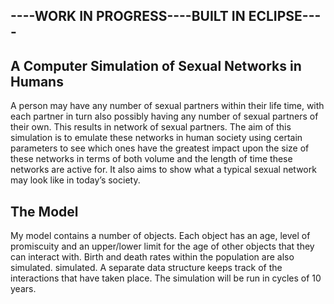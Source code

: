 

<centre>----WORK IN PROGRESS----BUILT IN ECLIPSE----</centre>
-------------------------------------------------

A Computer Simulation of Sexual Networks in Humans
-------------------------------------------------------

A person may have any number of sexual partners within their life time, with each partner in turn also possibly 
having any number of sexual partners of their own. This results in network of sexual partners. The aim of this 
simulation is to emulate these networks in human society using certain parameters to see which ones have the 
greatest impact upon the size of these networks in terms of both volume and the length of time these networks 
are active for. It also aims to show what a typical sexual network may look like in today’s society.

The Model
---------

My model contains a number of objects. Each object has an age, level  of promiscuity and an upper/lower limit 
for the age of other objects that they can interact with. Birth and death rates within the population are also simulated. simulated. A separate data structure keeps track of the interactions that have taken place. The simulation will be run in cycles of 10 years.
